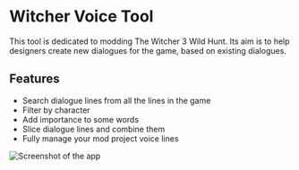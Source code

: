 # Witcher Voice Tool

This tool is dedicated to modding The Witcher 3 Wild Hunt. Its aim is to help designers create new dialogues for the game, based on existing dialogues.

## Features
* Search dialogue lines from all the lines in the game
* Filter by character
* Add importance to some words
* Slice dialogue lines and combine them
* Fully manage your mod project voice lines

![Screenshot of the app](https://github.com/user-attachments/assets/4de1a810-201c-448d-a7de-89a583021842)
